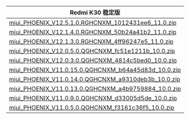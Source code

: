 | Redmi K30  稳定版    |
| ---- |
| [miui_PHOENIX_V12.5.1.0.RGHCNXM_1012431ee6_11.0.zip](https://hugeota.d.miui.com/V12.5.1.0.RGHCNXM/miui_PHOENIX_V12.5.1.0.RGHCNXM_1012431ee6_11.0.zip)    |
| [miui_PHOENIX_V12.1.4.0.RGHCNXM_50b24a41b2_11.0.zip](https://hugeota.d.miui.com/V12.1.4.0.RGHCNXM/miui_PHOENIX_V12.1.4.0.RGHCNXM_50b24a41b2_11.0.zip)    |
| [miui_PHOENIX_V12.1.3.0.RGHCNXM_4ff96247e5_11.0.zip](https://hugeota.d.miui.com/V12.1.3.0.RGHCNXM/miui_PHOENIX_V12.1.3.0.RGHCNXM_4ff96247e5_11.0.zip)    |
| [miui_PHOENIX_V12.0.5.0.QGHCNXM_fc51e1211b_10.0.zip](https://hugeota.d.miui.com/V12.0.5.0.QGHCNXM/miui_PHOENIX_V12.0.5.0.QGHCNXM_fc51e1211b_10.0.zip)    |
| [miui_PHOENIX_V12.0.3.0.QGHCNXM_4814c5bed0_10.0.zip](https://hugeota.d.miui.com/V12.0.3.0.QGHCNXM/miui_PHOENIX_V12.0.3.0.QGHCNXM_4814c5bed0_10.0.zip)    |
| [miui_PHOENIX_V11.0.15.0.QGHCNXM_b64a45d83d_10.0.zip](https://hugeota.d.miui.com/V11.0.15.0.QGHCNXM/miui_PHOENIX_V11.0.15.0.QGHCNXM_b64a45d83d_10.0.zip)    |
| [miui_PHOENIX_V11.0.14.0.QGHCNXM_a9310deb3b_10.0.zip](https://hugeota.d.miui.com/V11.0.14.0.QGHCNXM/miui_PHOENIX_V11.0.14.0.QGHCNXM_a9310deb3b_10.0.zip)    |
| [miui_PHOENIX_V11.0.13.0.QGHCNXM_a4b9759884_10.0.zip](https://hugeota.d.miui.com/V11.0.13.0.QGHCNXM/miui_PHOENIX_V11.0.13.0.QGHCNXM_a4b9759884_10.0.zip)    |
| [miui_PHOENIX_V11.0.9.0.QGHCNXM_d33005d5de_10.0.zip](https://hugeota.d.miui.com/V11.0.9.0.QGHCNXM/miui_PHOENIX_V11.0.9.0.QGHCNXM_d33005d5de_10.0.zip)    |
| [miui_PHOENIX_V11.0.5.0.QGHCNXM_f3161c36f5_10.0.zip](https://hugeota.d.miui.com/V11.0.5.0.QGHCNXM/miui_PHOENIX_V11.0.5.0.QGHCNXM_f3161c36f5_10.0.zip)    |
